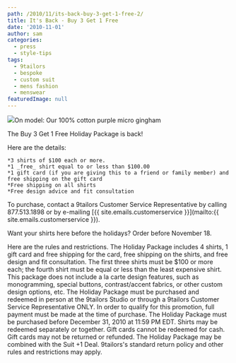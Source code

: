 ```yaml
---
path: /2010/11/its-back-buy-3-get-1-free-2/
title: It's Back - Buy 3 Get 1 Free
date: '2010-11-01'
author: sam
categories:
  - press
  - style-tips
tags:
  - 9tailors
  - bespoke
  - custom suit
  - mens fashion
  - menswear
featuredImage: null
---
```

[![](http://3.bp.blogspot.com/_RlJ3L7W6dBw/TM71xOueA2I/AAAAAAAAIkY/V5lSak0OZSY/s400/shirt_holiday_20101101.jpg)](http://3.bp.blogspot.com/_RlJ3L7W6dBw/TM71xOueA2I/AAAAAAAAIkY/V5lSak0OZSY/s1600/shirt_holiday_20101101.jpg)On model: Our 100% cotton purple micro gingham 

The Buy 3 Get 1 Free Holiday Package is back!

Here are the details:

	*3 shirts of $100 each or more.
	*1 _free_ shirt equal to or less than $100.00
	*1 gift card (if you are giving this to a friend or family member) and free shipping on the gift card
	*Free shipping on all shirts
	*Free design advice and fit consultation

To purchase, contact a 9tailors Customer Service Representative by calling 877.513.1898 or by e-mailing [{{ site.emails.customerservice }}](mailto:{{ site.emails.customerservice }}).

Want your shirts here before the holidays? Order before November 18.

Here are the rules and restrictions.
The Holiday Package includes 4 shirts, 1 gift card and free shipping for the card, free shipping on the shirts, and free design and fit consultation. The first three shirts must be $100 or more each; the fourth shirt must be equal or less than the least expensive shirt. This package does not include a la carte design features, such as monogramming, special buttons, contrast/accent fabrics, or other custom design options, etc. The Holiday Package must be purchased and redeemed in person at the 9tailors Studio or through a 9tailors Customer Service Representative ONLY. In order to qualify for this promotion, full payment must be made at the time of purchase. The Holiday Package must be purchased before December 31, 2010 at 11:59 PM EDT. Shirts may be redeemed separately or together. Gift cards cannot be redeemed for cash. Gift cards may not be returned or refunded. The Holiday Package may be combined with the Suit +1 Deal. 9tailors's standard return policy and other rules and restrictions may apply.